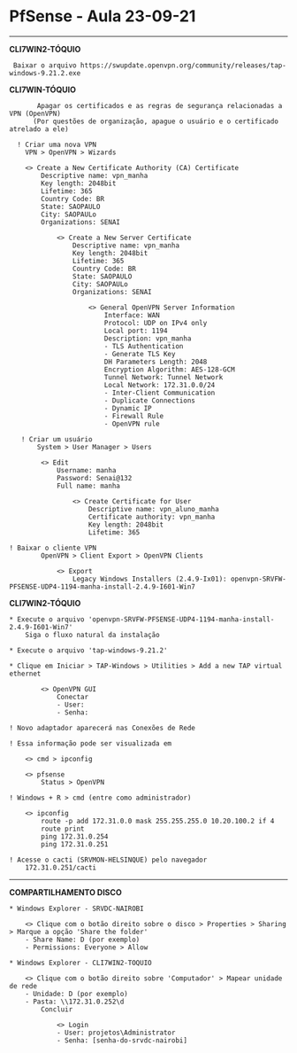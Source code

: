 # PfSense - Aula 23-09-21
_________________________________________________

**CLI7WIN2-TÓQUIO**

     Baixar o arquivo https://swupdate.openvpn.org/community/releases/tap-windows-9.21.2.exe


**CLI7WIN-TÓQUIO**

           Apagar os certificados e as regras de segurança relacionadas a VPN (OpenVPN)
          (Por questões de organização, apague o usuário e o certificado atrelado a ele)

      ! Criar uma nova VPN
        VPN > OpenVPN > Wizards

        <> Create a New Certificate Authority (CA) Certificate
            Descriptive name: vpn_manha
            Key length: 2048bit
            Lifetime: 365
            Country Code: BR
            State: SAOPAULO
            City: SAOPAULo
            Organizations: SENAI

                <> Create a New Server Certificate
                    Descriptive name: vpn_manha
                    Key length: 2048bit
                    Lifetime: 365
                    Country Code: BR
                    State: SAOPAULO
                    City: SAOPAULo
                    Organizations: SENAI

                        <> General OpenVPN Server Information
                            Interface: WAN
                            Protocol: UDP on IPv4 only
                            Local port: 1194
                            Description: vpn_manha
                            - TLS Authentication
                            - Generate TLS Key
                            DH Parameters Length: 2048
                            Encryption Algorithm: AES-128-GCM
                            Tunnel Network: Tunnel Network
                            Local Network: 172.31.0.0/24
                            - Inter-Client Communication
                            - Duplicate Connections
                            - Dynamic IP
                            - Firewall Rule
                            - OpenVPN rule

       ! Criar um usuário
           System > User Manager > Users

            <> Edit
                Username: manha
                Password: Senai@132
                Full name: manha

                    <> Create Certificate for User
                        Descriptive name: vpn_aluno_manha
                        Certificate authority: vpn_manha
                        Key length: 2048bit
                        Lifetime: 365

    ! Baixar o cliente VPN
            OpenVPN > Client Export > OpenVPN Clients

                <> Export
                    Legacy Windows Installers (2.4.9-Ix01): openvpn-SRVFW-PFSENSE-UDP4-1194-manha-install-2.4.9-I601-Win7

    

**CLI7WIN2-TÓQUIO**

    * Execute o arquivo 'openvpn-SRVFW-PFSENSE-UDP4-1194-manha-install-2.4.9-I601-Win7'
        Siga o fluxo natural da instalação

    * Execute o arquivo 'tap-windows-9.21.2'
        
    * Clique em Iniciar > TAP-Windows > Utilities > Add a new TAP virtual ethernet

            <> OpenVPN GUI
                Conectar 
                - User:
                - Senha:

    ! Novo adaptador aparecerá nas Conexões de Rede

    ! Essa informação pode ser visualizada em
        
        <> cmd > ipconfig

        <> pfsense
            Status > OpenVPN

    ! Windows + R > cmd (entre como administrador)

        <> ipconfig
            route -p add 172.31.0.0 mask 255.255.255.0 10.20.100.2 if 4
            route print
            ping 172.31.0.254
            ping 172.31.0.251

    ! Acesse o cacti (SRVMON-HELSINQUE) pelo navegador
        172.31.0.251/cacti

----------------------------------------------------

**COMPARTILHAMENTO DISCO**

    * Windows Explorer - SRVDC-NAIROBI

        <> Clique com o botão direito sobre o disco > Properties > Sharing > Marque a opção 'Share the folder'
        - Share Name: D (por exemplo)
        - Permissions: Everyone > Allow

    * Windows Explorer - CLI7WIN2-TOQUIO

        <> Clique com o botão direito sobre 'Computador' > Mapear unidade de rede 
        - Unidade: D (por exemplo)
        - Pasta: \\172.31.0.252\d
            Concluir

                <> Login
                - User: projetos\Administrator
                - Senha: [senha-do-srvdc-nairobi]
